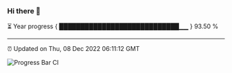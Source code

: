 ### Hi there 👋

⏳ Year progress { ████████████████████████████▁▁ } 93.50 %

---

⏰ Updated on Thu, 08 Dec 2022 06:11:12 GMT

![Progress Bar CI](https://github.com/Shyam-Makwana/GitHub-Actions-Demo/workflows/Progress%20Bar%20CI/badge.svg)
